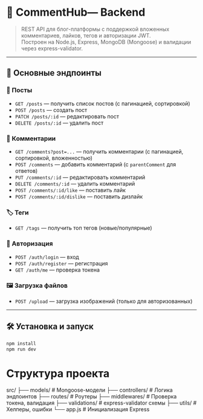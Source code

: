 # 🦉 CommentHub— Backend

> REST API для блог-платформы с поддержкой вложенных комментариев, лайков, тегов и авторизации JWT.  
> Построен на Node.js, Express, MongoDB (Mongoose) и валидации через express-validator.

---

## 🚀 Основные эндпоинты

### 📝 Посты

- `GET /posts` — получить список постов (с пагинацией, сортировкой)
- `POST /posts` — создать пост
- `PATCH /posts/:id` — редактировать пост
- `DELETE /posts/:id` — удалить пост

### 💬 Комментарии

- `GET /comments?post=...` — получить комментарии (с пагинацией, сортировкой, вложенностью)
- `POST /comments` — добавить комментарий (с `parentComment` для ответов)
- `PUT /comments/:id` — редактировать комментарий
- `DELETE /comments/:id` — удалить комментарий
- `POST /comments/:id/like` — поставить лайк
- `POST /comments/:id/dislike` — поставить дизлайк

### 🏷️ Теги

- `GET /tags` — получить топ тегов (новые/популярные)

### 🔐 Авторизация

- `POST /auth/login` — вход
- `POST /auth/register` — регистрация
- `GET /auth/me` — проверка токена

### 🖼️ Загрузка файлов

- `POST /upload` — загрузка изображений (только для авторизованных)

---

## 🛠 Установка и запуск

```bash
npm install
npm run dev
```

# Структура проекта

src/
├── models/ # Mongoose-модели
├── controllers/ # Логика эндпоинтов
├── routes/ # Роутеры
├── middlewares/ # Проверка токена, валидация
├── validations/ # express-validator схемы
├── utils/ # Хелперы, ошибки
└── app.js # Инициализация Express
